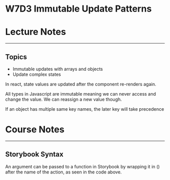 # W7D3 Immutable Update Patterns
# Lecture Notes
_________________
## Topics
- Immutable updates with arrays and objects
- Update complex states

In react, state values are updated after the component re-renders again.

All types in Javascript are immutable meaning we can never access and change the value. We can reassign a new value though.

If an object has multiple same key names, the later key will take precedence
# Course Notes
_________________
## Storybook Syntax
An argument can be passed to a function in Storybook by wrapping it in () after the name of the action, as seen in the code above.